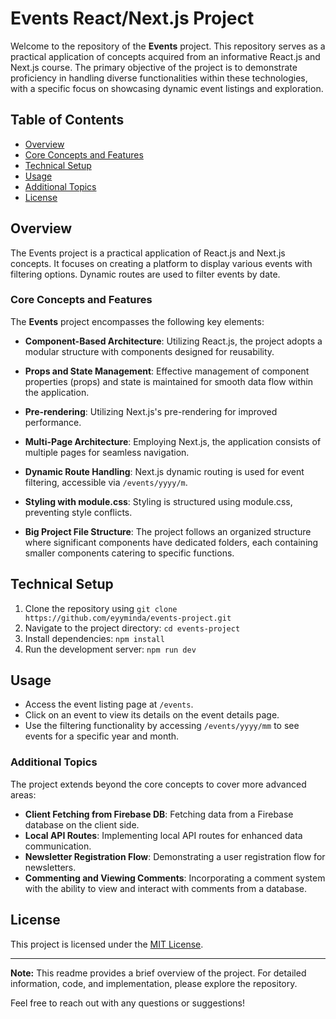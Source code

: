 # Events React/Next.js Project

Welcome to the repository of the **Events** project. This repository serves as a practical application of concepts acquired from an informative React.js and Next.js course. The primary objective of the project is to demonstrate proficiency in handling diverse functionalities within these technologies, with a specific focus on showcasing dynamic event listings and exploration.

## Table of Contents
- [Overview](#overview)
- [Core Concepts and Features](#core-concepts-and-features)
- [Technical Setup](#technical-setup)
- [Usage](#usage)
- [Additional Topics](#additional-topics)
- [License](#license)

## Overview
The Events project is a practical application of React.js and Next.js concepts. It focuses on creating a platform to display various events with filtering options. Dynamic routes are used to filter events by date.

### Core Concepts and Features
The **Events** project encompasses the following key elements:

- **Component-Based Architecture**: Utilizing React.js, the project adopts a modular structure with components designed for reusability.

- **Props and State Management**: Effective management of component properties (props) and state is maintained for smooth data flow within the application.

- **Pre-rendering**: Utilizing Next.js's pre-rendering for improved performance.

- **Multi-Page Architecture**: Employing Next.js, the application consists of multiple pages for seamless navigation.

- **Dynamic Route Handling**: Next.js dynamic routing is used for event filtering, accessible via `/events/yyyy/m`.

- **Styling with module.css**: Styling is structured using module.css, preventing style conflicts.

- **Big Project File Structure**: The project follows an organized structure where significant components have dedicated folders, each containing smaller components catering to specific functions.

## Technical Setup 
1. Clone the repository using `git clone https://github.com/eyyminda/events-project.git`
2. Navigate to the project directory: `cd events-project`
3. Install dependencies: `npm install`
4. Run the development server: `npm run dev`

## Usage
- Access the event listing page at `/events`.
- Click on an event to view its details on the event details page.
- Use the filtering functionality by accessing `/events/yyyy/mm` to see events for a specific year and month.

### Additional Topics
The project extends beyond the core concepts to cover more advanced areas:

- **Client Fetching from Firebase DB**: Fetching data from a Firebase database on the client side.
- **Local API Routes**: Implementing local API routes for enhanced data communication.
- **Newsletter Registration Flow**: Demonstrating a user registration flow for newsletters.
- **Commenting and Viewing Comments**: Incorporating a comment system with the ability to view and interact with comments from a database.

## License
This project is licensed under the [MIT License](MIT-LICENSE.txt).

---

**Note:** This readme provides a brief overview of the project. For detailed information, code, and implementation, please explore the repository.

Feel free to reach out with any questions or suggestions!
